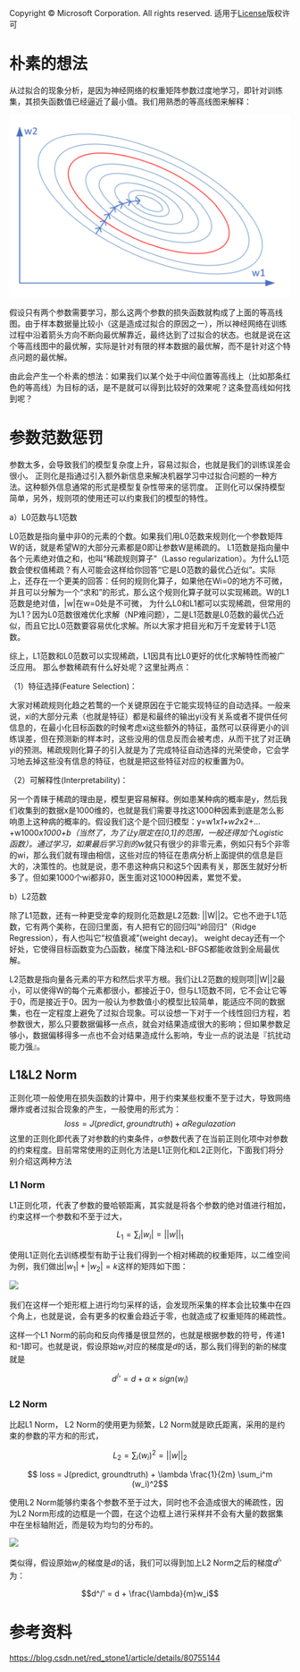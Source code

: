 Copyright © Microsoft Corporation. All rights reserved.
  适用于[License](https://github.com/Microsoft/ai-edu/blob/master/LICENSE.md)版权许可


# 朴素的想法

从过拟合的现象分析，是因为神经网络的权重矩阵参数过度地学习，即针对训练集，其损失函数值已经逼近了最小值。我们用熟悉的等高线图来解释：

<img src=".\Images\16\L1.png">

假设只有两个参数需要学习，那么这两个参数的损失函数就构成了上面的等高线图。由于样本数据量比较小（这是造成过拟合的原因之一），所以神经网络在训练过程中沿着箭头方向不断向最优解靠近，最终达到了过拟合的状态。也就是说在这个等高线图中的最优解，实际是针对有限的样本数据的最优解，而不是针对这个特点问题的最优解。

由此会产生一个朴素的想法：如果我们以某个处于中间位置等高线上（比如那条红色的等高线）为目标的话，是不是就可以得到比较好的效果呢？这条登高线如何找到呢？

# 参数范数惩罚


参数太多，会导致我们的模型复杂度上升，容易过拟合，也就是我们的训练误差会很小。 正则化是指通过引入额外新信息来解决机器学习中过拟合问题的一种方法。这种额外信息通常的形式是模型复杂性带来的惩罚度。 正则化可以保持模型简单，另外，规则项的使用还可以约束我们的模型的特性。

a）L0范数与L1范数

L0范数是指向量中非0的元素的个数。如果我们用L0范数来规则化一个参数矩阵W的话，就是希望W的大部分元素都是0即让参数W是稀疏的。
L1范数是指向量中各个元素绝对值之和，也叫“稀疏规则算子”（Lasso regularization）。为什么L1范数会使权值稀疏？有人可能会这样给你回答“它是L0范数的最优凸近似”。实际上，还存在一个更美的回答：任何的规则化算子，如果他在Wi=0的地方不可微，并且可以分解为一个“求和”的形式，那么这个规则化算子就可以实现稀疏。W的L1范数是绝对值，|w|在w=0处是不可微，
为什么L0和L1都可以实现稀疏，但常用的为L1？因为L0范数很难优化求解（NP难问题），二是L1范数是L0范数的最优凸近似，而且它比L0范数要容易优化求解。所以大家才把目光和万千宠爱转于L1范数。

综上，L1范数和L0范数可以实现稀疏，L1因具有比L0更好的优化求解特性而被广泛应用。
那么参数稀疏有什么好处呢？这里扯两点：

（1）特征选择(Feature Selection)：

大家对稀疏规则化趋之若鹜的一个关键原因在于它能实现特征的自动选择。一般来说，xi的大部分元素（也就是特征）都是和最终的输出yi没有关系或者不提供任何信息的，在最小化目标函数的时候考虑xi这些额外的特征，虽然可以获得更小的训练误差，但在预测新的样本时，这些没用的信息反而会被考虑，从而干扰了对正确yi的预测。稀疏规则化算子的引入就是为了完成特征自动选择的光荣使命，它会学习地去掉这些没有信息的特征，也就是把这些特征对应的权重置为0。

（2）可解释性(Interpretability)：

另一个青睐于稀疏的理由是，模型更容易解释。例如患某种病的概率是y，然后我们收集到的数据x是1000维的，也就是我们需要寻找这1000种因素到底是怎么影响患上这种病的概率的。假设我们这个是个回归模型：y=w1*x1+w2*x2+…+w1000*x1000+b（当然了，为了让y限定在[0,1]的范围，一般还得加个Logistic函数）。通过学习，如果最后学习到的w*就只有很少的非零元素，例如只有5个非零的wi，那么我们就有理由相信，这些对应的特征在患病分析上面提供的信息是巨大的，决策性的。也就是说，患不患这种病只和这5个因素有关，那医生就好分析多了。但如果1000个wi都非0，医生面对这1000种因素，累觉不爱。

b）L2范数

除了L1范数，还有一种更受宠幸的规则化范数是L2范数: ||W||2。它也不逊于L1范数，它有两个美称，在回归里面，有人把有它的回归叫“岭回归”（Ridge Regression），有人也叫它“权值衰减”(weight decay)。 weight decay还有一个好处，它使得目标函数变为凸函数，梯度下降法和L-BFGS都能收敛到全局最优解。

L2范数是指向量各元素的平方和然后求平方根。我们让L2范数的规则项||W||2最小，可以使得W的每个元素都很小，都接近于0，但与L1范数不同，它不会让它等于0，而是接近于0。因为一般认为参数值小的模型比较简单，能适应不同的数据集，也在一定程度上避免了过拟合现象。可以设想一下对于一个线性回归方程，若参数很大，那么只要数据偏移一点点，就会对结果造成很大的影响；但如果参数足够小，数据偏移得多一点也不会对结果造成什么影响，专业一点的说法是『抗扰动能力强』。

## L1&L2 Norm

正则化项一般使用在损失函数的计算中，用于约束某些权重不至于过大，导致网络爆炸或者过拟合现象的产生，一般使用的形式为：
$$ loss = J(predict, groundtruth) + \alpha Regulazation$$
这里的正则化即代表了对参数的约束条件，$\alpha$参数代表了在当前正则化项中对参数的约束程度。目前常常使用的正则化方法是L1正则化和L2正则化，下面我们将分别介绍这两种方法

### L1 Norm

L1正则化项，代表了参数的曼哈顿距离，其实就是将各个参数的绝对值进行相加，约束这样一个参数和不至于过大，

$$ L_1 = \sum_i|w_i| = ||w||_1$$

使用L1正则化去训练模型有助于让我们得到一个相对稀疏的权重矩阵，以二维空间为例，我们做出$|w_1| + |w_2| = k$这样的矩阵如下图：

<img src=".\Images\16\3.png">


我们在这样一个矩形框上进行均匀采样的话，会发现所采集的样本会比较集中在四个角上，也就是说，会有更多的权重会趋近于零，也就造成了权重矩阵的稀疏性。

这样一个L1 Norm的前向和反向传播是很显然的，也就是根据参数的符号，传递1和-1即可。也就是说，假设原始$w_i$对应的梯度是$d$的话，那么我们得到的新的梯度就是

$$d^/' = d + \alpha \times sign(w_i)$$

### L2 Norm

比起L1 Norm， L2 Norm的使用更为频繁，L2 Norm就是欧氏距离，采用的是约束的参数的平方和的形式，

$$ L_2 = \sum_i (w_i)^2 = ||w||_2$$

$$ loss = J(predict, groundtruth) + \lambda \frac{1}{2m} \sum_i^m (w_i)^2$$

使用L2 Norm能够约束各个参数不至于过大，同时也不会造成很大的稀疏性，因为L2 Norm形成的边框是一个圆，在这个边框上进行采样并不会有大量的数据集中在坐标轴附近，而是较为均匀的分布的。

<img src=".\Images\16\4.png">


类似得，假设原始$w_i$的梯度是$d$的话，我们可以得到加上L2 Norm之后的梯度$d^/'$为：

$$d^/' = d + \frac{\lambda}{m}w_i$$

# 参考资料

https://blog.csdn.net/red_stone1/article/details/80755144